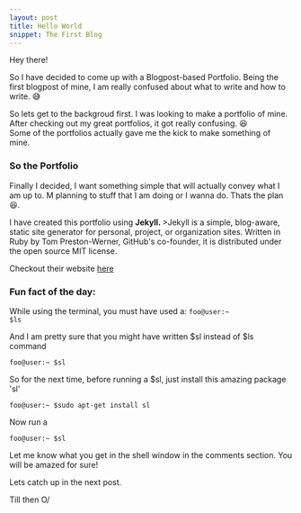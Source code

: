 ```yaml
---
layout: post
title: Hello World 
snippet: The First Blog
---
```


Hey there! 
<p>
So I have decided to come up with a Blogpost-based Portfolio. 
Being the first blogpost of mine, I am really confused about what to write and how to write. 😅
</p>

<p>
So lets get to the backgroud first.
I was looking to make a portfolio of mine. After checking out my great portfolios, it got really confusing. 😆 <br>
Some of the portfolios actually gave me the kick to make something of mine.
</p>

### So the Portfolio
<p>
Finally I decided, I want something simple that will actually convey what I am up to.
M planning to stuff that I am doing or I wanna do. Thats the plan 😆.
</p>
I have created this portfolio using <strong>Jekyll. </strong>
>Jekyll is a simple, blog-aware, static site generator for personal, project, or organization sites. Written in Ruby by Tom Preston-Werner, GitHub's co-founder, it is distributed under the open source MIT license.

Checkout their website [here](https://jekyllrb.com/)

### Fun fact of the day:
While using the terminal, you must have used a: <code>foo@user:~ $ls</code>

And I am pretty sure that you might have written $sl instead of $ls command
```console
foo@user:~ $sl
```
So for the next time, before running a $sl, just install this amazing package 'sl'
```console
foo@user:~ $sudo apt-get install sl
```
Now run a 
```console
foo@user:~ $sl
```
<p>
Let me know what you get in the shell window in the comments section.
You will be amazed for sure!
</p>
<p>Lets catch up in the next post.</p>
<p>Till then O/</p>
